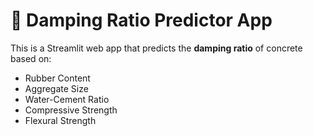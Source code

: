 # 🧪 Damping Ratio Predictor App

This is a Streamlit web app that predicts the **damping ratio** of concrete based on:

- Rubber Content
- Aggregate Size
- Water-Cement Ratio
- Compressive Strength
- Flexural Strength



